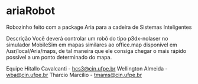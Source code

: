 # ariaRobot
Robozinho feito com a package Aria para a cadeira de Sistemas Inteligentes

Descrição
Você deverá controlar um robô do tipo p3dx-nolaser no simulador MobileSim em mapas similares ao office.map disponível em /usr/local/Aria/maps, 
de tal maneira que ele consiga chegar o mais rápido possível a um ponto determinado do mapa.

Equipe
Hitallo Cavalcanti - hcs3@cin.ufpe.br
Wellington Almeida - wba@cin.ufpe.br
Tharcio Marcilio - tmams@cin.ufpe.br
